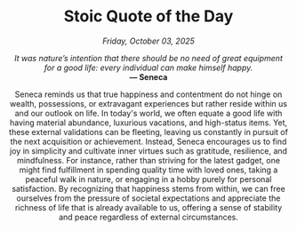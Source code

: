 <h1 align="center">Stoic Quote of the Day</h1>
<p align="center"><em><!--START_SECTION:current-date-->
Friday, October 03, 2025
<!--END_SECTION:current-date--></em></p>
<p align="center">
    <em><!--START_SECTION:quote-text-->
It was nature’s intention that there should be no need of great equipment for a good life: every individual can make himself happy.
<!--END_SECTION:quote-text--></em><br>
    <strong>— <!--START_SECTION:quote-author-->
Seneca
<!--END_SECTION:quote-author--></strong>
</p>

<p align="center" style="max-width:600px;margin:0 auto;">
<!--START_SECTION:quote-interpretation-->
Seneca reminds us that true happiness and contentment do not hinge on wealth, possessions, or extravagant experiences but rather reside within us and our outlook on life. In today's world, we often equate a good life with having material abundance, luxurious vacations, and high-status items. Yet, these external validations can be fleeting, leaving us constantly in pursuit of the next acquisition or achievement. Instead, Seneca encourages us to find joy in simplicity and cultivate inner virtues such as gratitude, resilience, and mindfulness. For instance, rather than striving for the latest gadget, one might find fulfillment in spending quality time with loved ones, taking a peaceful walk in nature, or engaging in a hobby purely for personal satisfaction. By recognizing that happiness stems from within, we can free ourselves from the pressure of societal expectations and appreciate the richness of life that is already available to us, offering a sense of stability and peace regardless of external circumstances.
<!--END_SECTION:quote-interpretation-->
</p>
